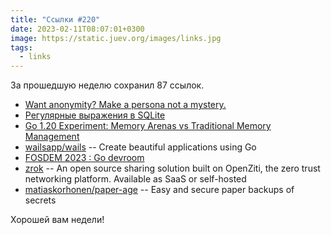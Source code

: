 ```yaml
---
title: "Ссылки #220"
date: 2023-02-11T08:07:01+0300
image: https://static.juev.org/images/links.jpg
tags: 
  - links
---
```


За прошедшую неделю сохранил 87 ссылок.

- [Want anonymity? Make a persona not a mystery.](https://sive.rs/anon)
- [Регулярные выражения в SQLite](https://antonz.ru/sqlean-regexp/)
- [Go 1.20 Experiment: Memory Arenas vs Traditional Memory Management](https://pyroscope.io/blog/go-1-20-memory-arenas/)
- [wailsapp/wails](https://github.com/wailsapp/wails) -- Create beautiful applications using Go
- [FOSDEM 2023 : Go devroom](https://fosdem.org/2023/schedule/track/go/)
- [zrok](https://zrok.io/) -- An open source sharing solution built on OpenZiti, the zero trust networking platform. Available as SaaS or self-hosted
- [matiaskorhonen/paper-age](https://github.com/matiaskorhonen/paper-age) -- Easy and secure paper backups of secrets

Хорошей вам недели!
